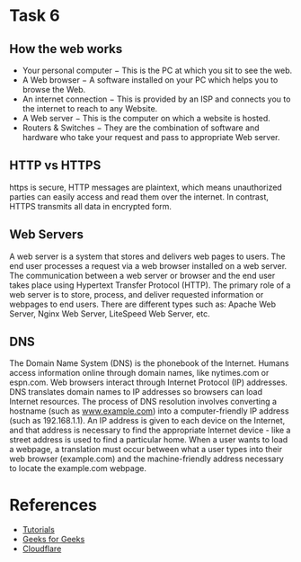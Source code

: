 # Task 6
## How the web works
- Your personal computer − This is the PC at which you sit to see the web.
- A Web browser − A software installed on your PC which helps you to browse the Web.
- An internet connection − This is provided by an ISP and connects you to the internet to reach to any Website.
- A Web server − This is the computer on which a website is hosted.
- Routers & Switches − They are the combination of software and hardware who take your request and pass to appropriate Web server.

## HTTP vs HTTPS
https is secure, HTTP messages are plaintext, which means unauthorized parties can easily access and read them over the internet. In contrast, HTTPS transmits all data in encrypted form. 

## Web Servers
A web server is a system that stores and delivers web pages to users. The end user processes a request via a web browser installed on a web server. The communication between a web server or browser and the end user takes place using Hypertext Transfer Protocol (HTTP). The primary role of a web server is to store, process, and deliver requested information or webpages to end users. There are different types such as: Apache Web Server, Nginx Web Server, LiteSpeed Web Server, etc.

## DNS
The Domain Name System (DNS) is the phonebook of the Internet. Humans access information online through domain names, like nytimes.com or espn.com. Web browsers interact through Internet Protocol (IP) addresses. DNS translates domain names to IP addresses so browsers can load Internet resources. The process of DNS resolution involves converting a hostname (such as www.example.com) into a computer-friendly IP address (such as 192.168.1.1). An IP address is given to each device on the Internet, and that address is necessary to find the appropriate Internet device - like a street address is used to find a particular home. When a user wants to load a webpage, a translation must occur between what a user types into their web browser (example.com) and the machine-friendly address necessary to locate the example.com webpage.


# References
- [Tutorials](https://www.tutorialspoint.com/web_developers_guide/web_how_it_works.htm)
- [Geeks for Geeks](https://www.geeksforgeeks.org/web-server-and-its-type/)
- [Cloudflare](https://www.cloudflare.com/learning/dns/what-is-dns/)